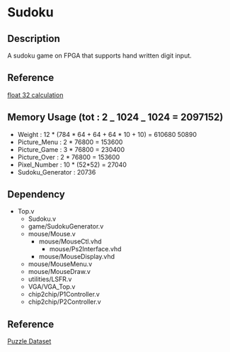 # Sudoku

## Description

A sudoku game on FPGA that supports hand written digit input.

## Reference

[float 32 calculation](https://en.wikipedia.org/wiki/Single-precision_floating-point_format)

## Memory Usage (tot : 2 _ 1024 _ 1024 = 2097152)

- Weight : 12 \* (784 \* 64 + 64 + 64 \* 10 + 10) = 610680 50890
- Picture_Menu : 2 \* 76800 = 153600
- Picture_Game : 3 \* 76800 = 230400
- Picture_Over : 2 \* 76800 = 153600
- Pixel_Number : 10 \* (52\*52) = 27040
- Sudoku_Generator : 20736

## Dependency

- Top.v
  - Sudoku.v
  - game/SudokuGenerator.v
  - mouse/Mouse.v
    - mouse/MouseCtl.vhd
      - mouse/Ps2Interface.vhd
    - mouse/MouseDisplay.vhd
  - mouse/MouseMenu.v
  - mouse/MouseDraw.v
  - utilities/LSFR.v
  - VGA/VGA_Top.v
  - chip2chip/P1Controller.v
  - chip2chip/P2Controller.v

## Reference

[Puzzle Dataset](https://www.kaggle.com/radcliffe/3-million-sudoku-puzzles-with-ratings)
